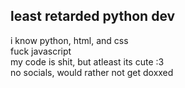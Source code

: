 ## least retarded python dev
i know python, html, and css  
fuck javascript  
my code is shit, but atleast its cute :3  
no socials, would rather not get doxxed  
